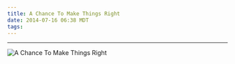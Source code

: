 ```yaml
---
title: A Chance To Make Things Right
date: 2014-07-16 06:38 MDT
tags:
---
```

---
<img src="/images/a-chance-to-make-things-right_manvsagic.png" alt="A Chance To Make Things Right" />
